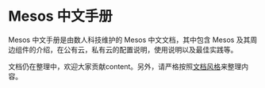 # Mesos 中文手册

Mesos 中文手册是由数人科技维护的 Mesos 中文文档，其中包含 Mesos 及其周边组件的介绍，在公有云，私有云的配置说明，使用说明以及最佳实践等。

文档仍在整理中，欢迎大家贡献content。另外，请严格按照[文档风格](../doc-convention.md)来整理内容。
